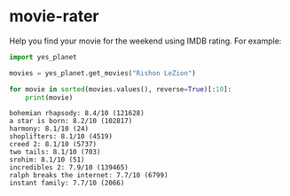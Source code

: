 # movie-rater
Help you find your movie for the weekend using IMDB rating. For example:



```python
import yes_planet
```


```python
movies = yes_planet.get_movies("Rishon LeZion")
```


```python
for movie in sorted(movies.values(), reverse=True)[:10]:
    print(movie)
```

    bohemian rhapsody: 8.4/10 (121628)
    a star is born: 8.2/10 (102817)
    harmony: 8.1/10 (24)
    shoplifters: 8.1/10 (4519)
    creed 2: 8.1/10 (5737)
    two tails: 8.1/10 (703)
    srohim: 8.1/10 (51)
    incredibles 2: 7.9/10 (139465)
    ralph breaks the internet: 7.7/10 (6799)
    instant family: 7.7/10 (2066)
    


```python

```
